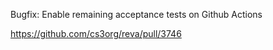 Bugfix: Enable remaining acceptance tests on Github Actions

https://github.com/cs3org/reva/pull/3746
